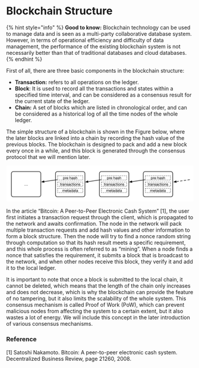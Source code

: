 # Blockchain Structure

{% hint style="info" %}
**Good to know:** Blockchain technology can be used to manage data and is seen as a multi-party collaborative database system. However, in terms of operational efficiency and difficulty of data management, the performance of the existing blockchain system is not necessarily better than that of traditional databases and cloud databases.
{% endhint %}

First of all, there are three basic components in the blockchain structure:

* **Transaction:** refers to all operations on the ledger.
* **Block**: It is used to record all the transactions and states within a specified time interval, and can be considered as a consensus result for the current state of the ledger.
* **Chain:** A set of blocks which are listed in chronological order, and can be considered as a historical log of all the time nodes of the whole ledger.

The simple structure of a blockchain is shown in the Figure below, where the later blocks are linked into a chain by recording the hash value of the previous blocks. The blockchain is designed to pack and add a new block every once in a while, and this block is generated through the consensus protocol that we will mention later.

![Example of the Basic Blockchain Structure](<../.gitbook/assets/image (47).png>)

In the article “Bitcoin: A Peer-to-Peer Electronic Cash System” \[1], the user first initiates a transaction request through the client, which is propagated to the network and awaits confirmation. The node in the network will pack multiple transaction requests and add hash values and other information to form a block structure. Then the node will try to find a nonce random string through computation so that its hash result meets a specific requirement, and this whole process is often referred to as “mining”. When a node finds a nonce that satisfies the requirement, it submits a block that is broadcast to the network, and when other nodes receive this block, they verify it and add it to the local ledger.

It is important to note that once a block is submitted to the local chain, it cannot be deleted, which means that the length of the chain only increases and does not decrease, which is why the blockchain can provide the feature of no tampering, but it also limits the scalability of the whole system. This consensus mechanism is called Proof of Work (PoW), which can prevent malicious nodes from affecting the system to a certain extent, but it also wastes a lot of energy. We will include this concept in the later introduction of various consensus mechanisms.

### Reference

\[1] Satoshi Nakamoto. Bitcoin: A peer-to-peer electronic cash system. Decentralized Business Review, page 21260, 2008.
